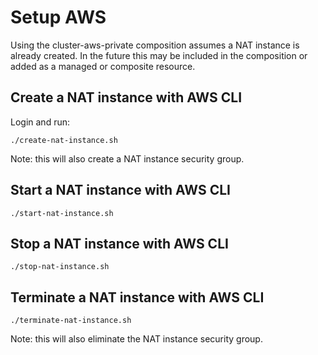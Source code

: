 # Setup AWS

Using the cluster-aws-private composition assumes a NAT instance is already created.
In the future this may be included in the composition or added as a managed or composite resource.

## Create a NAT instance with AWS CLI

Login and run:
```
./create-nat-instance.sh
```
Note: this will also create a NAT instance security group.

## Start a NAT instance with AWS CLI
```
./start-nat-instance.sh
```

## Stop a NAT instance with AWS CLI
```
./stop-nat-instance.sh
```

## Terminate a NAT instance with AWS CLI
```
./terminate-nat-instance.sh
```
Note: this will also eliminate the NAT instance security group.
